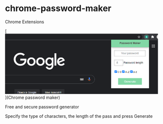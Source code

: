 # chrome-password-maker
Chrome Extensions

[![N|Solid](screenshots/scr.png)](Chrome password maker)

Free and secure password generator

Specify the type of characters, the length of the pass and press Generate